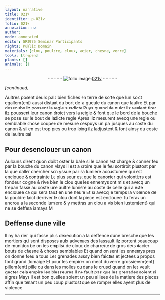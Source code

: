 ```yaml
---
layout: narrative
title: 021v
identifier: p-021v
folio: 021v
annotation: no
author:
mode: annotated
editor: GR8975 Seminar Participants
rights: Public Domain
materials: [clou, pouldre, cloux, acier, chesne, verre]
tools: [trepan]
plants: []
animals: []
---
```


<div class="folio" align="center">- - - - - <a href="http://gallica.bnf.fr/ark:/12148/btv1b10500001g/f48.image" target="_blank"><img src="https://cu-mkp.github.io/2017-workshop-edition/assets/photo-icon.png" alt="folio image: " style="display:inline-block; margin-bottom:-3px;"/>021v</a> - - - - - </div>  
 
*[continued]*
  
Aultres posent deulx pals bien fiches en terre de sorte
 que lun soict egallem{ent} aussi distant du bort de la gueule du
 canon que laultre Et par dessoubs ilz possent la regle
 susdicte Puys quand de nuict ilz veulent tirer ilz poussent
 leur canon droict vers la reigle & font que le bord de la
 bouche se pose sur le bout de ladicte regle Apres ilz
 mesurent avecq une regle ou semblable chose coupee de
 mesure despuys un pal jusques au coste du canon & sil
 en est trop pres ou trop loing ilz ladjustent & font ainsy
 du coste de laultre pal

 
  

## Pour desenclouer un canon

 
Aulcuns disent quon doibt oster la balle si le canon est charge
 & donner feu par la bouche du canon Mays il est a croire
 que le feu sortiroit plustost par la que daller chercher son
 yssue par sa lumiere acoustumee qui est enclouee & contrainte
 Le plus seur est que le <span class="pro">canonier</span> qui volontiers est <span class="pro">fondeur</span>
 coigne & rive bien le <span class="m">clou</span> que les ennemys ont mis et avecq un
 <span class="tl">trepan</span> fasse au coste une aultre lumiere au coste de celle qui
 a este enclouee ce qui sera faict en une heure Et si avecq le
 temps la violence de la <span class="m">pouldre</span> faict derriver le <span class="m">clou</span> dont
 la piece est enclouee Tu feras un ancrou a la seconde lumiere
 & y mettras un <span class="m">clou</span> a vis bien iustem{ent} qui ne se deffera
 iamays M

 
  

## Deffense dune ville

 
Il ny ha rien qui fasse plus dexecution a la deffence
 dune bresche que les mortiers qui sont disposes aulx
 advenues des lassault ilz portent beaucoup de munition
 be on les emplist de <span class="m">cloux</span> de charrette de gros dets
 d<span class="m">acier</span> bouts de <span class="m">chesne</span> & choses semblables Et quand
 on sent les ennemys pres on donne foeu a tous Les
 grenades aussy bien faictes et jectees a propos font
 grand domaige Et pour les empirer on mect du <span class="m">verre</span>
 grossierem{ent} pillem{ent} pille ou dans les molles ou dans le
 crusol quand on les veult gecter cela empire les blesseures
 Il ne fault pas que les grenades soient si aigres Mays
 il est bon quelles soient un peu alliees de la matiere des
 pieces affin que tenant un peu coup plustost que se rompre
 elles ayent plus de violence

 ________________